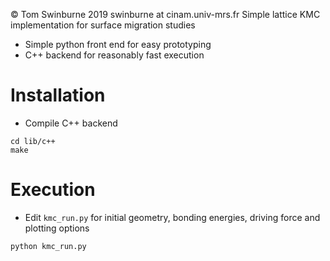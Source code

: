 :copyright: Tom Swinburne 2019
swinburne at cinam.univ-mrs.fr
Simple lattice KMC implementation for surface migration studies
- Simple python front end for easy prototyping
- C++ backend for reasonably fast execution

# Installation
- Compile C++ backend
```
cd lib/c++
make
```
# Execution
- Edit `kmc_run.py` for initial geometry, bonding energies, driving force and plotting options
```
python kmc_run.py
```

